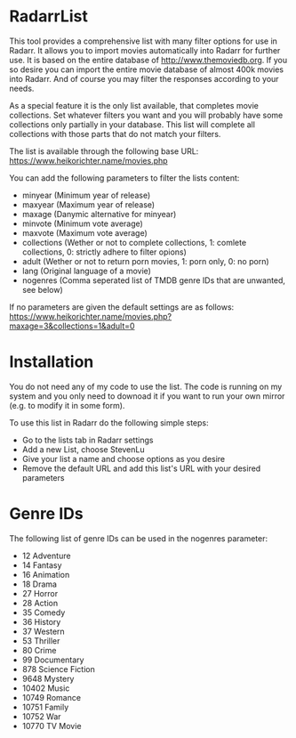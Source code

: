 # RadarrList

This tool provides a comprehensive list with many filter options for use in Radarr. It allows you to import movies automatically into Radarr for further use. It is based on the entire database of http://www.themoviedb.org. If you so desire you can import the entire movie database of almost 400k movies into Radarr. And of course you may filter the responses according to your needs.

As a special feature it is the only list available, that completes movie collections. Set whatever filters you want and you will probably have some collections only partially in your database. This list will complete all collections with those parts that do not match your filters.

The list is available through the following base URL:
https://www.heikorichter.name/movies.php

You can add the following parameters to filter the lists content:
* minyear	(Minimum year of release)
* maxyear	(Maximum year of release)
* maxage	(Danymic alternative for minyear)
* minvote	(Minimum vote average)
* maxvote	(Maximum vote average)
* collections	(Wether or not to complete collections, 1: comlete collections, 0: strictly adhere to filter opions)
* adult		(Wether or not to return porn movies, 1: porn only, 0: no porn)
* lang		(Original language of a movie)
* nogenres	(Comma seperated list of TMDB genre IDs that are unwanted, see below)

If no parameters are given the default settings are as follows:
https://www.heikorichter.name/movies.php?maxage=3&collections=1&adult=0

# Installation

You do not need any of my code to use the list. The code is running on my system and you only need to downoad it if you want to run your own mirror (e.g. to modify it in some form).

To use this list in Radarr do the following simple steps:
* Go to the lists tab in Radarr settings
* Add a new List, choose StevenLu
* Give your list a name and choose options as you desire
* Remove the default URL and add this list's URL with your desired parameters

# Genre IDs

The following list of genre IDs can be used in the nogenres parameter:
* 12	Adventure
* 14	Fantasy
* 16	Animation
* 18	Drama
* 27	Horror
* 28	Action
* 35	Comedy
* 36	History
* 37	Western
* 53	Thriller
* 80	Crime
* 99	Documentary
* 878	Science Fiction
* 9648	Mystery
* 10402	Music
* 10749	Romance
* 10751	Family
* 10752	War
* 10770	TV Movie

